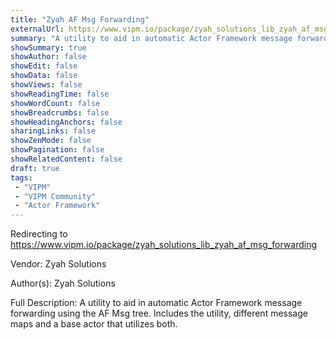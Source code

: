 ```yaml
---
title: "Zyah AF Msg Forwarding"
externalUrl: https://www.vipm.io/package/zyah_solutions_lib_zyah_af_msg_forwarding
summary: "A utility to aid in automatic Actor Framework message forwarding using the AF Msg tree."
showSummary: true
showAuthor: false
showEdit: false
showData: false
showViews: false
showReadingTime: false
showWordCount: false
showBreadcrumbs: false
showHeadingAnchors: false
sharingLinks: false
showZenMode: false
showPagination: false
showRelatedContent: false
draft: true
tags:
 - "VIPM"
 - "VIPM Community"
 - "Actor Framework"
---
```


Redirecting to https://www.vipm.io/package/zyah_solutions_lib_zyah_af_msg_forwarding

Vendor: Zyah Solutions

Author(s): Zyah Solutions
 
Full Description:
A utility to aid in automatic Actor Framework message forwarding using the AF Msg tree. Includes the utility, different message maps and a base actor that utilizes both.